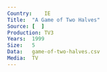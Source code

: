 ```yaml
---
Country:	IE
Title:	"A Game of Two Halves"
Source:	[  ]
Production:	TV3
Years:	1999
Size:	5
Data:	game-of-two-halves.csv
Media:	TV
---
```

